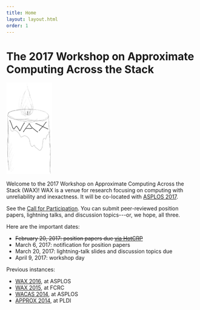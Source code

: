 ```yaml
---
title: Home
layout: layout.html
order: 1
---
```

# The 2017 Workshop on Approximate Computing Across the Stack

<img src="waxlogo500.jpg" style="max-width: 120px;" class="illus">

Welcome to the 2017 Workshop on Approximate Computing Across the Stack (WAX)! WAX is a venue for research focusing on computing with unreliability and inexactness.
It will be co-located with [ASPLOS 2017][].

See the [Call for Participation][cfp].
You can submit peer-reviewed position papers, lightning talks, and discussion topics---or, we hope, all three.

[cfp]: cfp.html

Here are the important dates:

* <s>February 20, 2017: position papers due [via HotCRP][hotcrp]</s>
* March 6, 2017: notification for position papers
* March 20, 2017: lightning-talk slides and discussion topics due
* April 9, 2017: workshop day

[hotcrp]: http://www.cs.cornell.edu/conferences/wax2017/

Previous instances:

* [WAX 2016][], at ASPLOS
* [WAX 2015][], at FCRC
* [WACAS 2014][], at ASPLOS
* [APPROX 2014][], at PLDI

[wax 2016]: http://approximate.computer/wax2016/
[asplos 2017]: http://novel.ict.ac.cn/ASPLOS2017/
[wax 2015]: http://sampa.cs.washington.edu/new/wax2015/
[wacas 2014]: http://sampa.cs.washington.edu/new/wacas14/
[approx 2014]: http://approx2014.cs.umass.edu/
